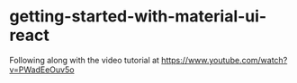 # getting-started-with-material-ui-react
Following along with the video tutorial at https://www.youtube.com/watch?v=PWadEeOuv5o
